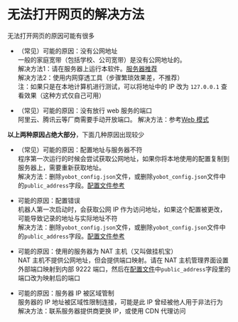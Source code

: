 # 无法打开网页的解决方法

无法打开网页的原因可能有很多

- （常见）可能的原因：没有公网地址  
  一般的家庭宽带（包括学校、公司宽带）是没有公网地址的。  
  解决方法1：请在服务器上运行本软件。[服务器推荐](../install/server.md)  
  解决方法2：使用内网穿透工具（步骤繁琐效果差，不推荐）  
  注：如果只是在本地计算机进行测试，可以将地址中的 IP 改为 `127.0.0.1` 查看效果（这种方式仅自己可用）

- （常见）可能的原因：没有放行 web 服务的端口  
  阿里云、腾讯云等厂商需要手动开放端口。
  解决方法：参考[Web 模式](./web-mode.md)

**以上两种原因占绝大部分**，下面几种原因出现较少

- （常见）可能的原因：配置地址与服务器不符  
  程序第一次运行的时候会尝试获取公网地址，如果你将本地使用的配置复制到服务器上，需要重新获取地址。  
  解决方法：删除`yobot_config.json`文件，或删除`yobot_config.json`文件中的`public_address`字段。[配置文件参考](./configuration.md)

- 可能的原因：配置错误  
  机器人第一次启动时，会获取公网 IP 作为访问地址，如果这个配置被更改，可能导致记录的地址与实际地址不符  
  解决方法：删除`yobot_config.json`文件，或删除`yobot_config.json`文件中的`public_address`字段。[配置文件参考](./configuration.md)

- 可能的原因：使用的服务器为 NAT 主机（又叫做挂机宝）  
  NAT 主机不提供公网地址，但会提供端口映射。请在 NAT 主机管理界面设置外部端口映射到内部 9222 端口，然后在[配置文件](./configuration.md)中`public_address`字段里的端口改为映射后的端口

- 可能的原因：服务器 IP 被区域管制  
  服务器的 IP 地址被区域性限制连接，可能是此 IP 曾经被他人用于非法行为  
  解决方法：联系服务器提供商更换 IP，或使用 CDN 代理访问
